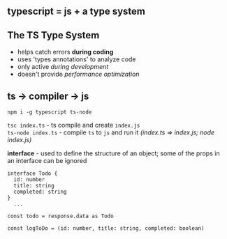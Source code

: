 ## typescript = js + a type system  

## The TS Type System
- helps catch errors **during coding**
- uses 'types annotations' to analyze code
- only active *during development*
- doesn't provide *performance optimization*

## ts -> compiler -> js

`npm i -g typescript ts-node`

`tsc index.ts` - ts compile and create `index.js`  
`ts-node index.ts` - compile `ts` to `js` and run it *(index.ts => index.js; node index.js)*  

**interface** - used to define the structure of an object; some of the props in an interface can be ignored  

```
interface Todo {
  id: number
  title: string
  completed: string
}
  ...

const todo = response.data as Todo

const logToDo = (id: number, title: string, completed: boolean)
```